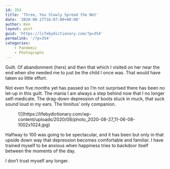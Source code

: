 ```yaml
---
id: 354
title: 'Three, You Slowly Spread the Net'
date: '2020-08-27T16:07:00+00:00'
author: Ken
layout: post
guid: 'https://lifebydictionary.com/?p=354'
permalink: '/?p=354'
categories:
    - Pandemic
    - Photographs
---
```


Guilt. Of abandonment (hers) and then that which I visited on her near the end when she needed me to just be the child I once was. That would have taken so little effort.

Not even five months yet has passed so I’m not surprised there has been no let-up in this guilt. The mania I am always a step behind now that I no longer self-medicate. The drag-down depression of boots stuck in muck, that suck sound loud in my ears. The tinnitus’ only companion.

<figure class="wp-block-image size-large is-style-default">![](https://lifebydictionary.com/wp-content/uploads/2020/08/photo_2020-08-27_11-06-08-1002x1024.jpg)</figure>Halfway to 100 was going to be spectacular, and it has been but only in that upside down way that depression becomes comfortable and familiar. I have trained myself to be anxious when happiness tries to backdoor itself between the moments of the day.

I don’t trust myself any longer.